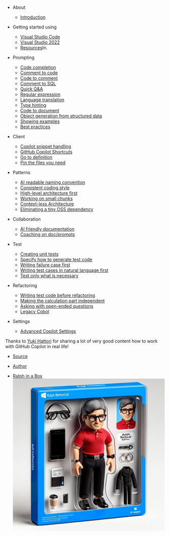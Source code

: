 * About

  * [Introduction](./README.md)

 * Getting started using
    * [Visual Studio Code](./doc/VS-Code.md)
    * [Visual Studio 2022](./doc/Visual-Studio-2022.md)
    * [Resources](./doc/Resources.md)In. 


* Prompting
  * [Code completion](./doc/prompts/code-completion.md)
  * [Comment to code](./doc/prompts/comment-to-code.md)
  * [Code to comment](./doc/prompts/code-to-comment.md)
  * [Comment to SQL](./doc/prompts/SQL-Server%20Prompt.md)
  * [Quick Q&A](./doc/prompts/quick-qna.md)
  * [Regular expression](./doc/prompts/regular-expression.md)
  * [Language translation](./doc/prompts/language-translation.md)
  * [Type hinting](./doc/prompts/type-hinting.md)
  * [Code to document](./doc/prompts/code-to-document.md)
  * [Object generation from structured data](./doc/prompts/object-generation-from-structured-data.md)
  * [Showing examples](./doc/prompts/showing-examples.md)
  * [Best practices](./doc/prompts/best-practices.md)

* Client 
  * [Copilot snippet handling](./doc/client/copilot-snippet-handling.md)
  * [GitHub Copilot Shortcuts](./doc/client/github-copilot-shortcuts.md)
  * [Go to definition](./doc/client/go-to-definition.md)
  * [Pin the files you need](./doc/client/pin-the-file-you-need.md)

* Patterns
  * [AI readable naming convention](./doc/patterns/ai-readable-naming-convention.md)
  * [Consistent coding style](./doc/patterns/consistent-coding-style.md)
  * [High-level architecture first](./doc/patterns/high-level-architecture-first.md)
  * [Working on small chunks](./doc/patterns/working-on-small-chunk.md)
  * [Context-less Architecture](./doc/patterns/context-less-architecture.md)
  * [Eliminating a tiny OSS dependency](./doc/patterns/eliminating-a-tiny-oss-dependency.md)

* Collaboration
  * [AI friendly documentation](./doc/collaboration/ai-friendly-documentation.md)
  * [Coaching on doc/prompts](./doc/collaboration/coaching-on-prompts.md)

* Test
  * [Creating unit tests](./doc/tests/creating-unit-tests.md)
  * [Specify how to generate test code](./doc/tests/specify-test-valiation.md)
  * [Writing failure case first](./doc/tests/writing-failure-case-first.md)
  * [Writing test cases in natural language first](./doc/tests/writing-test-cases-in-natural-language-first.md)
  * [Test only what is necessary](./doc/tests/test-only-what-is-necessary.md)

* Refactoring
  * [Writing test code before refactoring](./doc/refactoring/writing-test-code-before-refactoring.md)
  * [Making the calculation part independent](./doc/refactoring/making-the-calculation-part-independent.md)
  * [Asking with open-ended questions](./doc/refactoring/asking-with-open-ended-questions.md)
  - [Legacy Cobol](./source/Cobol/Legacy_Cobol.cob)

* Settings
  * [Advanced Copilot Settings](./doc/settings.md)

Thanks to [Yuki Hattori](https://github.com/yuhattor) for sharing a lot of very good content how to work with GitHub Copilot in real life! 

* [Source](https://github.com/yuhattor/copilot-doc/patterns)
* [Author](https://github.com/yuhattor)

* [Ralph in a Box](./image/Create%20an%20image%20of%20a%203D%20cartoon-style%20action%20figure%20of%20a%20man%20named%20Ralph%20Kemperdick,%20displayed%20insid.jpeg) ![Ralph in a Box](./image/Create%20an%20image%20of%20a%203D%20cartoon-style%20action%20figure%20of%20a%20man%20named%20Ralph%20Kemperdick,%20displayed%20insid.jpeg)